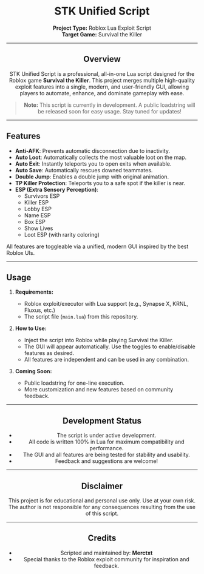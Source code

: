 <div align="center">

# STK Unified Script

**Project Type:** Roblox Lua Exploit Script  
**Target Game:** Survival the Killer

</div>

---

<div align="center">

## Overview

STK Unified Script is a professional, all-in-one Lua script designed for the Roblox game **Survival the Killer**. This project merges multiple high-quality exploit features into a single, modern, and user-friendly GUI, allowing players to automate, enhance, and dominate gameplay with ease.

> **Note:** This script is currently in development. A public loadstring will be released soon for easy usage. Stay tuned for updates!

</div>

---

<div align="left">

## Features

- **Anti-AFK**: Prevents automatic disconnection due to inactivity.
- **Auto Loot**: Automatically collects the most valuable loot on the map.
- **Auto Exit**: Instantly teleports you to open exits when available.
- **Auto Save**: Automatically rescues downed teammates.
- **Double Jump**: Enables a double jump with original animation.
- **TP Killer Protection**: Teleports you to a safe spot if the killer is near.
- **ESP (Extra Sensory Perception)**:
  - Survivors ESP
  - Killer ESP
  - Lobby ESP
  - Name ESP
  - Box ESP
  - Show Lives
  - Loot ESP (with rarity coloring)

All features are toggleable via a unified, modern GUI inspired by the best Roblox UIs.

</div>

---

<div align="left">

## Usage

1. **Requirements:**
   - Roblox exploit/executor with Lua support (e.g., Synapse X, KRNL, Fluxus, etc.)
   - The script file (`main.lua`) from this repository.

2. **How to Use:**
   - Inject the script into Roblox while playing Survival the Killer.
   - The GUI will appear automatically. Use the toggles to enable/disable features as desired.
   - All features are independent and can be used in any combination.

3. **Coming Soon:**
   - Public loadstring for one-line execution.
   - More customization and new features based on community feedback.

</div>

---

<div align="center">

## Development Status

- The script is under active development.
- All code is written 100% in Lua for maximum compatibility and performance.
- The GUI and all features are being tested for stability and usability.
- Feedback and suggestions are welcome!

</div>

---

<div align="center">

## Disclaimer

This project is for educational and personal use only. Use at your own risk. The author is not responsible for any consequences resulting from the use of this script.

</div>

---

<div align="center">

## Credits

- Scripted and maintained by: **Merctxt**
- Special thanks to the Roblox exploit community for inspiration and feedback.

</div>
